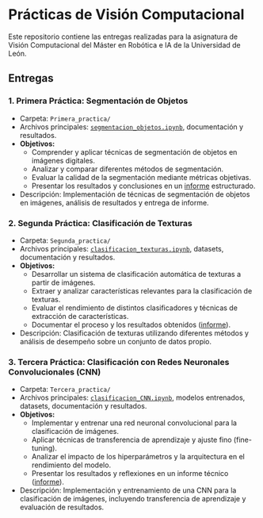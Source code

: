 # Prácticas de Visión Computacional

Este repositorio contiene las entregas realizadas para la asignatura de Visión Computacional del Máster en Robótica e IA de la Universidad de León.

## Entregas

### 1. Primera Práctica: Segmentación de Objetos
- Carpeta: `Primera_practica/`
- Archivos principales: [`segmentacion_objetos.ipynb`](./Primera_practica/segmentacion_objetos.ipynb), documentación y resultados.
- **Objetivos:**
  - Comprender y aplicar técnicas de segmentación de objetos en imágenes digitales.
  - Analizar y comparar diferentes métodos de segmentación.
  - Evaluar la calidad de la segmentación mediante métricas objetivas.
  - Presentar los resultados y conclusiones en un [informe](./Primera_practica/vision_1.pdf) estructurado.
- Descripción: Implementación de técnicas de segmentación de objetos en imágenes, análisis de resultados y entrega de informe.

### 2. Segunda Práctica: Clasificación de Texturas
- Carpeta: `Segunda_practica/`
- Archivos principales: [`clasificacion_texturas.ipynb`](./Segunda_practica/clasificacion_texturas.ipynb), datasets, documentación y resultados.
- **Objetivos:**
  - Desarrollar un sistema de clasificación automática de texturas a partir de imágenes.
  - Extraer y analizar características relevantes para la clasificación de texturas.
  - Evaluar el rendimiento de distintos clasificadores y técnicas de extracción de características.
  - Documentar el proceso y los resultados obtenidos ([informe](./Segunda_practica/vision_2.pdf)).
- Descripción: Clasificación de texturas utilizando diferentes métodos y análisis de desempeño sobre un conjunto de datos propio.

### 3. Tercera Práctica: Clasificación con Redes Neuronales Convolucionales (CNN)
- Carpeta: `Tercera_practica/`
- Archivos principales: [`clasificacion_CNN.ipynb`](./Tercera_practica/clasificacion_CNN.ipynb), modelos entrenados, datasets, documentación y resultados.
- **Objetivos:**
  - Implementar y entrenar una red neuronal convolucional para la clasificación de imágenes.
  - Aplicar técnicas de transferencia de aprendizaje y ajuste fino (fine-tuning).
  - Analizar el impacto de los hiperparámetros y la arquitectura en el rendimiento del modelo.
  - Presentar los resultados y reflexiones en un informe técnico ([informe](./Tercera_practica/vision_3.pdf)).
- Descripción: Implementación y entrenamiento de una CNN para la clasificación de imágenes, incluyendo transferencia de aprendizaje y evaluación de resultados.